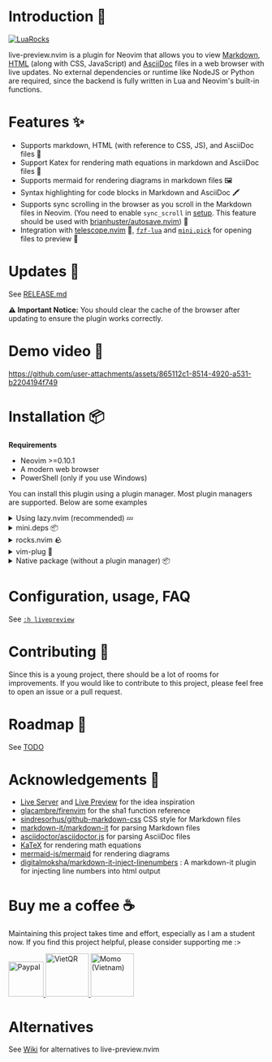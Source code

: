 # Introduction :wave:

[![LuaRocks](https://img.shields.io/luarocks/v/brianhuster/live-preview.nvim?logo=lua&color=purple)](https://luarocks.org/modules/brianhuster/live-preview.nvim)

live-preview.nvim is a plugin for Neovim that allows you to view [Markdown](https://en.wikipedia.org/wiki/Markdown), [HTML](https://en.wikipedia.org/wiki/HTML) (along with CSS, JavaScript) and [AsciiDoc](https://asciidoc.org/) files in a web browser with live updates. No external dependencies or runtime like NodeJS or Python are required, since the backend is fully written in Lua and Neovim's built-in functions.

# Features :sparkles:
 
* Supports markdown, HTML (with reference to CSS, JS), and AsciiDoc files 📄
* Support Katex for rendering math equations in markdown and AsciiDoc files 🧮
* Supports mermaid for rendering diagrams in markdown files 🖼️
* Syntax highlighting for code blocks in Markdown and AsciiDoc 🖍️
* Supports sync scrolling in the browser as you scroll in the Markdown files in Neovim. (You need to enable `sync_scroll` in [setup](#setup). This feature should be used with [brianhuster/autosave.nvim](https://github.com/brianhuster/autosave.nvim)) 🔄
* Integration with [telescope.nvim](https://github.com/nvim-telescope/telescope.nvim) 🔭, [`fzf-lua`](https://github.com/ibhagwan/fzf-lua) and [`mini.pick`](https://github.com/echasnovski/mini.pick) for opening files to preview 📂

# Updates :loudspeaker:
 
See [RELEASE.md](RELEASE.md) 

**⚠️ Important Notice:** You should clear the cache of the browser after updating to ensure the plugin works correctly.

# Demo video :movie_camera:
 
https://github.com/user-attachments/assets/865112c1-8514-4920-a531-b2204194f749

# Installation :package:

**Requirements** 

- Neovim >=0.10.1
- A modern web browser 
- PowerShell (only if you use Windows) 
 
You can install this plugin using a plugin manager. Most plugin managers are supported. Below are some examples

<details>
<summary>Using lazy.nvim (recommended) 💤</summary>

```lua
require("lazy").setup({
    {
        'brianhuster/live-preview.nvim',
        dependencies = {
            'brianhuster/autosave.nvim'  -- Not required, but recomended for autosaving and sync scrolling

            -- You can choose one of the following pickers
            'nvim-telescope/telescope.nvim',
            'ibhagwan/fzf-lua',
            'echasnovski/mini.pick',
        },
        opts = {},
   }
})
```

</details>

<details>
<summary>mini.deps 📦</summary>

```lua
MiniDeps.add({
    source = 'brianhuster/live-preview.nvim',
    depends = { 
        'brianhuster/autosave.nvim'  -- Not required, but recomended for autosaving and sync scrolling

        -- You can choose one of the following pickers
        'nvim-telescope/telescope.nvim',
        'ibhagwan/fzf-lua',
        'echasnovski/mini.pick',
    }, 
})
```

</details>

<details>
<summary>rocks.nvim 🪨</summary>

```vim
:Rocks install live-preview.nvim
```
</details>

<details>
<summary>vim-plug 🔌</summary>

```vim
Plug 'brianhuster/live-preview.nvim'
Plug 'brianhuster/autosave.nvim' " Not required, but recomended for autosaving

" You can choose one of the following pickers
Plug 'nvim-telescope/telescope.nvim'
Plug 'ibhagwan/fzf-lua'
Plug 'echasnovski/mini.pick'
```

</details>

<details>
<summary>Native package (without a plugin manager) 📦</summary>

```sh
git clone --depth 1 https://github.com/brianhuster/live-preview.nvim ~/.local/share/nvim/site/pack/brianhuster/start/live-preview.nvim
```

</details>

# Configuration, usage, FAQ

See [`:h livepreview`](./doc/livepreview.txt)

# Contributing :handshake:
 
Since this is a young project, there should be a lot of rooms for improvements. If you would like to contribute to this project, please feel free to open an issue or a pull request.

# Roadmap :rocket:

See [TODO](https://github.com/brianhuster/live-preview.nvim/milestone/1)

# Acknowledgements 🙏
 
* [Live Server](https://marketplace.visualstudio.com/items?itemName=ritwickdey.LiveServer) and [Live Preview](https://marketplace.visualstudio.com/items?itemName=ms-vscode.live-server) for the idea inspiration
* [glacambre/firenvim](https://github.com/glacambre/firenvim) for the sha1 function reference
* [sindresorhus/github-markdown-css](https://github.com/sindresorhus/github-markdown-css) CSS style for Markdown files
* [markdown-it/markdown-it](https://github.com/markdown-it/markdown-it) for parsing Markdown files
* [asciidoctor/asciidoctor.js](https://github.com/asciidoctor/asciidoctor.js) for parsing AsciiDoc files
* [KaTeX](https://github.com/KaTeX/KaTeX) for rendering math equations
* [mermaid-js/mermaid](https://github.com/mermaid-js/mermaid) for rendering diagrams
* [digitalmoksha/markdown-it-inject-linenumbers](https://github.com/digitalmoksha/markdown-it-inject-linenumbers) : A markdown-it plugin for injecting line numbers into html output

# Buy me a coffee ☕
 
Maintaining this project takes time and effort, especially as I am a student now. If you find this project helpful, please consider supporting me :>

<a href="https://paypal.me/brianphambinhan">
    <img src="https://www.paypalobjects.com/webstatic/mktg/logo/pp_cc_mark_111x69.jpg" alt="Paypal" style="height: 69px;">
</a>
<a href="https://img.vietqr.io/image/mb-9704229209586831984-print.png?addInfo=Donate%20for%20livepreview%20plugin%20nvim&accountName=PHAM%20BINH%20AN">
    <img src="https://github.com/user-attachments/assets/f28049dc-ce7c-4975-a85e-be36612fd061" alt="VietQR" style="height: 85px;">
</a>
<a href="https://me.momo.vn/brianphambinhan">
    <img src="https://github.com/user-attachments/assets/3907d317-b62f-43f5-a231-3ec7eb4eaa1b" alt="Momo (Vietnam)" style="height: 85px;">
</a>

# Alternatives

See [Wiki](https://github.com/brianhuster/live-preview.nvim/wiki/Alternatives-to-live%E2%80%90preview.nvim) for alternatives to live-preview.nvim
